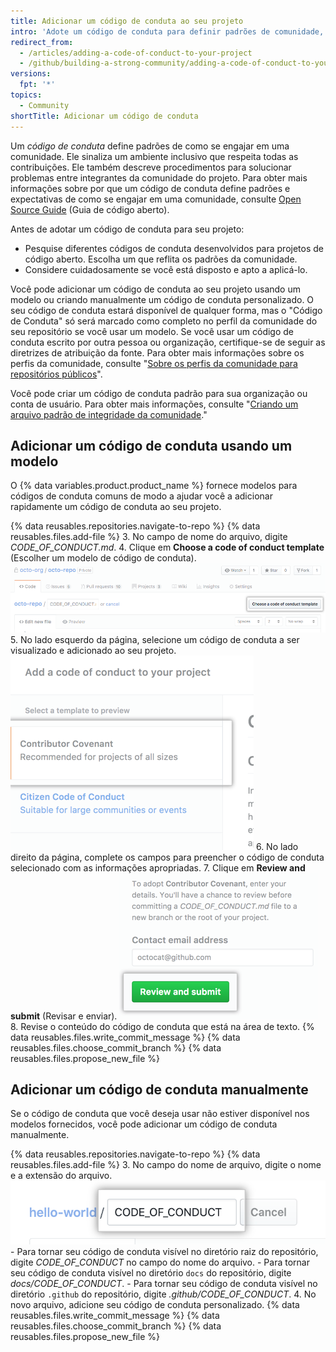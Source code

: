 ```yaml
---
title: Adicionar um código de conduta ao seu projeto
intro: 'Adote um código de conduta para definir padrões de comunidade, sinalizar um projeto receptivo e inclusivo, bem como descrever procedimentos para tratamento de abuso.'
redirect_from:
  - /articles/adding-a-code-of-conduct-to-your-project
  - /github/building-a-strong-community/adding-a-code-of-conduct-to-your-project
versions:
  fpt: '*'
topics:
  - Community
shortTitle: Adicionar um código de conduta
---
```


Um *código de conduta* define padrões de como se engajar em uma comunidade. Ele sinaliza um ambiente inclusivo que respeita todas as contribuições. Ele também descreve procedimentos para solucionar problemas entre integrantes da comunidade do projeto. Para obter mais informações sobre por que um código de conduta define padrões e expectativas de como se engajar em uma comunidade, consulte [Open Source Guide](https://opensource.guide/code-of-conduct/) (Guia de código aberto).

Antes de adotar um código de conduta para seu projeto:

* Pesquise diferentes códigos de conduta desenvolvidos para projetos de código aberto. Escolha um que reflita os padrões da comunidade.
* Considere cuidadosamente se você está disposto e apto a aplicá-lo.

Você pode adicionar um código de conduta ao seu projeto usando um modelo ou criando manualmente um código de conduta personalizado. O seu código de conduta estará disponível de qualquer forma, mas o "Código de Conduta" só será marcado como completo no perfil da comunidade do seu repositório se você usar um modelo. Se você usar um código de conduta escrito por outra pessoa ou organização, certifique-se de seguir as diretrizes de atribuição da fonte. Para obter mais informações sobre os perfis da comunidade, consulte "[Sobre os perfis da comunidade para repositórios públicos](//communities/setting-up-your-project-for-healthy-contributions/about-community-profiles-for-public-repositories)".

Você pode criar um código de conduta padrão para sua organização ou conta de usuário. Para obter mais informações, consulte "[Criando um arquivo padrão de integridade da comunidade](/communities/setting-up-your-project-for-healthy-contributions/creating-a-default-community-health-file)."

## Adicionar um código de conduta usando um modelo

O {% data variables.product.product_name %} fornece modelos para códigos de conduta comuns de modo a ajudar você a adicionar rapidamente um código de conduta ao seu projeto.

{% data reusables.repositories.navigate-to-repo %}
{% data reusables.files.add-file %}
3. No campo de nome do arquivo, digite *CODE_OF_CONDUCT.md*.
4. Clique em **Choose a code of conduct template** (Escolher um modelo de código de conduta). ![Botão para escolher um modelo de código de conduta](/assets/images/help/repository/code-of-conduct-tool.png)
5. No lado esquerdo da página, selecione um código de conduta a ser visualizado e adicionado ao seu projeto. ![Seleção de um modelo de código de conduta](/assets/images/help/repository/code-of-conduct-tool-picker.png)
6. No lado direito da página, complete os campos para preencher o código de conduta selecionado com as informações apropriadas.
7. Clique em **Review and submit** (Revisar e enviar). ![Revisar e enviar código de conduta ao projeto](/assets/images/help/repository/code-of-conduct-tool-review.png)
8. Revise o conteúdo do código de conduta que está na área de texto.
{% data reusables.files.write_commit_message %}
{% data reusables.files.choose_commit_branch %}
{% data reusables.files.propose_new_file %}

## Adicionar um código de conduta manualmente

Se o código de conduta que você deseja usar não estiver disponível nos modelos fornecidos, você pode adicionar um código de conduta manualmente.

{% data reusables.repositories.navigate-to-repo %}
{% data reusables.files.add-file %}
3. No campo do nome de arquivo, digite o nome e a extensão do arquivo. ![Nome do arquivo do novo código de conduta](/assets/images/help/repository/new-code-of-conduct-file-name.png)
    - Para tornar seu código de conduta visível no diretório raiz do repositório, digite *CODE_OF_CONDUCT* no campo do nome do arquivo.
    - Para tornar seu código de conduta visível no diretório `docs` do repositório, digite *docs/CODE_OF_CONDUCT*.
    - Para tornar seu código de conduta visível no diretório `.github` do repositório, digite *.github/CODE_OF_CONDUCT*.
4. No novo arquivo, adicione seu código de conduta personalizado.
{% data reusables.files.write_commit_message %}
{% data reusables.files.choose_commit_branch %}
{% data reusables.files.propose_new_file %}
